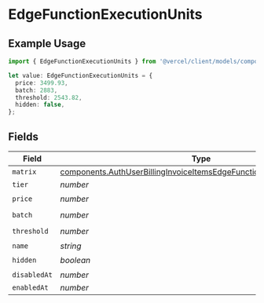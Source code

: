 # EdgeFunctionExecutionUnits

## Example Usage

```typescript
import { EdgeFunctionExecutionUnits } from '@vercel/client/models/components';

let value: EdgeFunctionExecutionUnits = {
  price: 3499.93,
  batch: 2883,
  threshold: 2543.82,
  hidden: false,
};
```

## Fields

| Field        | Type                                                                                                                                                             | Required           | Description |
| ------------ | ---------------------------------------------------------------------------------------------------------------------------------------------------------------- | ------------------ | ----------- |
| `matrix`     | [components.AuthUserBillingInvoiceItemsEdgeFunctionExecutionUnitsMatrix](../../models/components/authuserbillinginvoiceitemsedgefunctionexecutionunitsmatrix.md) | :heavy_minus_sign: | N/A         |
| `tier`       | _number_                                                                                                                                                         | :heavy_minus_sign: | N/A         |
| `price`      | _number_                                                                                                                                                         | :heavy_check_mark: | N/A         |
| `batch`      | _number_                                                                                                                                                         | :heavy_check_mark: | N/A         |
| `threshold`  | _number_                                                                                                                                                         | :heavy_check_mark: | N/A         |
| `name`       | _string_                                                                                                                                                         | :heavy_minus_sign: | N/A         |
| `hidden`     | _boolean_                                                                                                                                                        | :heavy_check_mark: | N/A         |
| `disabledAt` | _number_                                                                                                                                                         | :heavy_minus_sign: | N/A         |
| `enabledAt`  | _number_                                                                                                                                                         | :heavy_minus_sign: | N/A         |
